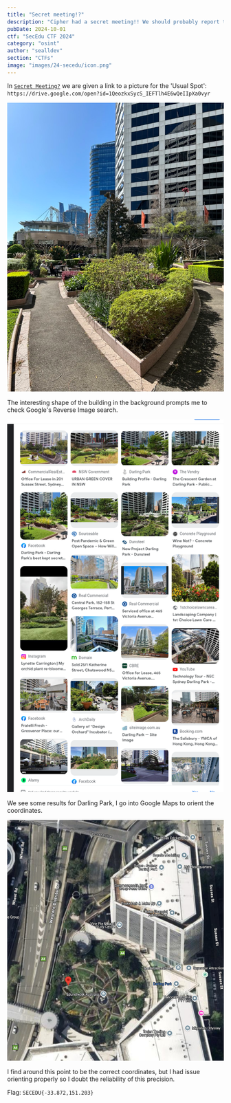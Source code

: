 ```yaml
---
title: "Secret meeting!?"
description: "Cipher had a secret meeting!! We should probably report this to the police.\nThe flag should be of the format: `SECEDU{<LAT>,<LONG>}`, where the accuracy of the coordinates is to three decimal places."
pubDate: 2024-10-01
ctf: "SecEdu CTF 2024"
category: "osint"
author: "sealldev"
section: "CTFs"
image: "images/24-secedu/icon.png"
---
```





In [`Secret Meeting?`](24-seceduw2-secretmeeting) we are given a link to a picture for the 'Usual Spot': `https://drive.google.com/open?id=1QeozkxSycS_IEFTlh4E6wQeIIpXa0vyr`

![secretmeeting.png](images/24-secedu/secretmeeting.png)

The interesting shape of the building in the background prompts me to check Google's Reverse Image search.
 
![googleimagesres.png](images/24-secedu/googleimagesres.png)

We see some results for Darling Park, I go into Google Maps to orient the coordinates.

![gmapspark.png](images/24-secedu/gmapspark.png)

I find around this point to be the correct coordinates, but I had issue orienting properly so I doubt the reliability of this precision.

Flag: `SECEDU{-33.872,151.203}`